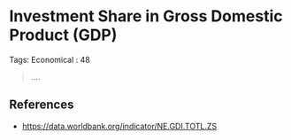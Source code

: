 # Investment Share in Gross Domestic Product (GDP)

Tags: Economical
: 48

> ….
> 

## References

- https://data.worldbank.org/indicator/NE.GDI.TOTL.ZS